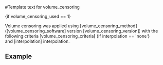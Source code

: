 #Template text for volume_censoring

{if volume_censoring_used == 1}

Volume censoring was applied using [volume_censoring_method]
([volume_censoring_software] version [volume_censoring_version]) with the
following criteria [volume_censoring_criteria] {if interpolation == 'none'} and
[interpolation] interpolation.

## Example
